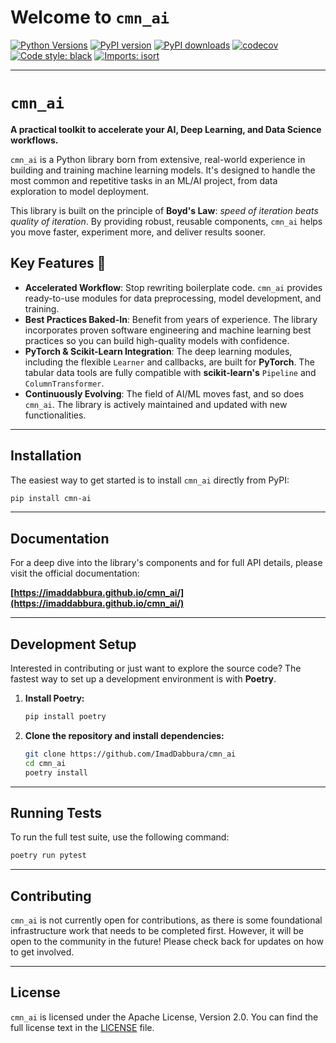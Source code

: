 # Welcome to `cmn_ai`

[![Python Versions](https://img.shields.io/badge/python-_3.13-blue.svg)](https://www.python.org/downloads/)
[![PyPI version](https://img.shields.io/pypi/v/cmn_ai.svg)](https://pypi.org/project/cmn_ai/)
[![PyPI downloads](https://img.shields.io/pypi/dm/cmn_ai.svg)](https://pypi.org/project/cmn_ai/)
[![codecov](https://codecov.io/gh/imaddabbura/cmn_ai/branch/main/graph/badge.svg)](https://codecov.io/gh/imaddabbura/cmn_ai)
[![Code style: black](https://img.shields.io/badge/code%20style-black-000000.svg)](https://github.com/psf/black)
[![Imports: isort](https://img.shields.io/badge/%20imports-isort-%231674b1?style=flat&labelColor=ef8336)](https://pycqa.github.io/isort/)

---

# `cmn_ai`

**A practical toolkit to accelerate your AI, Deep Learning, and Data Science workflows.**

`cmn_ai` is a Python library born from extensive, real-world experience in building and training machine learning models. It's designed to handle the most common and repetitive tasks in an ML/AI project, from data exploration to model deployment.

This library is built on the principle of **Boyd's Law**: _speed of iteration beats quality of iteration_. By providing robust, reusable components, `cmn_ai` helps you move faster, experiment more, and deliver results sooner.

## Key Features 🚀

- **Accelerated Workflow**: Stop rewriting boilerplate code. `cmn_ai` provides ready-to-use modules for data preprocessing, model development, and training.
- **Best Practices Baked-In**: Benefit from years of experience. The library incorporates proven software engineering and machine learning best practices so you can build high-quality models with confidence.
- **PyTorch & Scikit-Learn Integration**: The deep learning modules, including the flexible `Learner` and callbacks, are built for **PyTorch**. The tabular data tools are fully compatible with **scikit-learn's** `Pipeline` and `ColumnTransformer`.
- **Continuously Evolving**: The field of AI/ML moves fast, and so does `cmn_ai`. The library is actively maintained and updated with new functionalities.

---

## Installation

The easiest way to get started is to install `cmn_ai` directly from PyPI:

```sh
pip install cmn-ai
```

---

## Documentation

For a deep dive into the library's components and for full API details, please visit the official documentation:

**[https://imaddabbura.github.io/cmn_ai/](https://imaddabbura.github.io/cmn_ai/)**

---

## Development Setup

Interested in contributing or just want to explore the source code? The fastest way to set up a development environment is with **Poetry**.

1.  **Install Poetry:**
    ```sh
    pip install poetry
    ```
2.  **Clone the repository and install dependencies:**
    ```sh
    git clone https://github.com/ImadDabbura/cmn_ai
    cd cmn_ai
    poetry install
    ```

---

## Running Tests

To run the full test suite, use the following command:

```sh
poetry run pytest
```

---

## Contributing

`cmn_ai` is not currently open for contributions, as there is some foundational infrastructure work that needs to be completed first. However, it will be open to the community in the future\! Please check back for updates on how to get involved.

---

## License

`cmn_ai` is licensed under the Apache License, Version 2.0. You can find the full license text in the [LICENSE](LICENCE) file.
